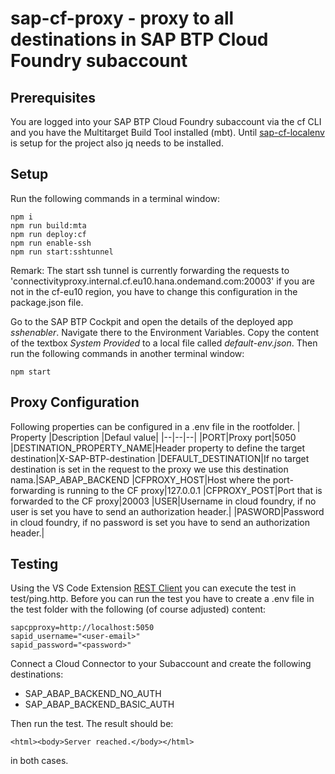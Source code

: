 
# sap-cf-proxy - proxy to all destinations in SAP BTP Cloud Foundry subaccount

  

## Prerequisites

You are logged into your SAP BTP Cloud Foundry subaccount via the cf CLI and you have the Multitarget Build Tool installed (mbt). Until [sap-cf-localenv](https://github.com/jowavp/sap-cf-localenv) is setup for the project also jq needs to be installed.

## Setup

Run the following commands in a terminal window:
```
npm i
npm run build:mta
npm run deploy:cf
npm run enable-ssh
npm run start:sshtunnel
```
Remark: The start ssh tunnel is currently forwarding the requests to 'connectivityproxy.internal.cf.eu10.hana.ondemand.com:20003' if you are not in the cf-eu10 region, you have to change this configuration in the package.json file.

Go to the SAP BTP Cockpit and open the details of the deployed app *sshenabler*. Navigate there to the Environment Variables. Copy the content of the textbox *System Provided* to a local file called *default-env.json*. Then run the following commands in another terminal window:

```
npm start
```

## Proxy Configuration

Following properties can be configured in a .env file in the rootfolder.
| Property |Description |Defaul value|
|--|--|--|
|PORT|Proxy port|5050
|DESTINATION_PROPERTY_NAME|Header property to define the target destination|X-SAP-BTP-destination
|DEFAULT_DESTINATION|If no target destination is set in the request to the proxy we use this destination nama.|SAP_ABAP_BACKEND
|CFPROXY_HOST|Host where the port-forwarding is running to the CF proxy|127.0.0.1
|CFPROXY_POST|Port that is forwarded to the CF proxy|20003
|USER|Username in cloud foundry, if no user is set you have to send an authorization header.|
|PASWORD|Password in cloud foundry, if no password is set you have to send an authorization header.|

## Testing

Using the VS Code Extension [REST Client](https://marketplace.visualstudio.com/items?itemName=humao.rest-client) you can execute the test in test/ping.http. Before you can run the test you have to create a .env file in the test folder with the following (of course adjusted) content: 

```
sapcpproxy=http://localhost:5050
sapid_username="<user-email>"
sapid_password="<password>"
```

Connect a Cloud Connector to your Subaccount and create the following destinations:

* SAP_ABAP_BACKEND_NO_AUTH
* SAP_ABAP_BACKEND_BASIC_AUTH

Then run the test. The result should be:

`<html><body>Server reached.</body></html>`

in both cases.